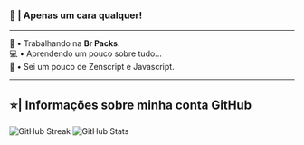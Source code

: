 ### 👋 | Apenas um cara qualquer!
---

<p align="left"> 
  🦺 • Trabalhando na <strong>Br Packs</strong>.<br>
  💻 • Aprendendo um pouco sobre tudo...<br>
  🔑 • Sei um pouco de Zenscript e Javascript.
</p>

---

## ⭐| Informações sobre minha conta GitHub 
![GitHub Streak](http://github-readme-streak-stats.herokuapp.com?user=MarceloGames000&theme=dracula&hide_border=true&ring=0E0DDD&sideLabels=11DDB5&background=417DBBDC&stroke=1700DD&fire=DD8C21&dates=91A8DD&currStreakLabel=40DDC5&currStreakNum=38C1FF&sideNums=6CDD9E) ![GitHub Stats](https://github-readme-stats.vercel.app/api?username=marcelogames000&show_icons=true)
